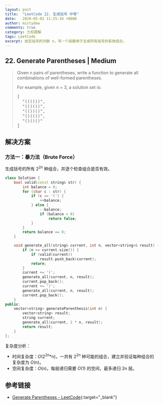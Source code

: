 ```yaml
---
layout: post
title:  "LeetCode 22. 生成括号 中等"
date:   2020-05-02 11:25:16 +0800
author: mistydew
comments: true
category: 力扣题解
tags: LeetCode
excerpt: 给定括号的对数 n，写一个函数用于生成所有括号的有效组合。
---
```

## 22. Generate Parentheses | Medium

> Given n pairs of parentheses, write a function to generate all combinations of well-formed parentheses.
> 
> For example, given n = 3, a solution set is:
> 
> <pre>
> [
>   "((()))",
>   "(()())",
>   "(())()",
>   "()(())",
>   "()()()"
> ]
> </pre>

## 解决方案

### 方法一：暴力法（Brute Force）

生成括号的所有 2<sup>2n</sup> 种组合，并逐个检查组合是否有效。

```cpp
class Solution {
    bool valid(const string& str) {
        int balance = 0;
        for (char c : str) {
            if (c == '(') {
                ++balance;
            } else {
                --balance;
                if (balance < 0)
                    return false;
            }
        }
        return balance == 0;
    }

    void generate_all(string& current, int n, vector<string>& result) {
        if (n == current.size()) {
            if (valid(current))
                result.push_back(current);
            return;
        }
        current += '(';
        generate_all(current, n, result);
        current.pop_back();
        current += ')';
        generate_all(current, n, result);
        current.pop_back();
    }
public:
    vector<string> generateParenthesis(int n) {
        vector<string> result;
        string current;
        generate_all(current, 2 * n, result);
        return result;
    }
};
```

复杂度分析：
* 时间复杂度：_O_(2<sup>2n</sup>*n)，一共有 2<sup>2n</sup> 种可能的组合，建立并验证每种组合的复杂度为 _O_(n)。
* 空间复杂度：_O_(n)，每层递归需要 _O_(1) 的空间，最多递归 2n 层。

## 参考链接

* [Generate Parentheses - LeetCode](https://leetcode.com/problems/generate-parentheses/){:target="_blank"}
